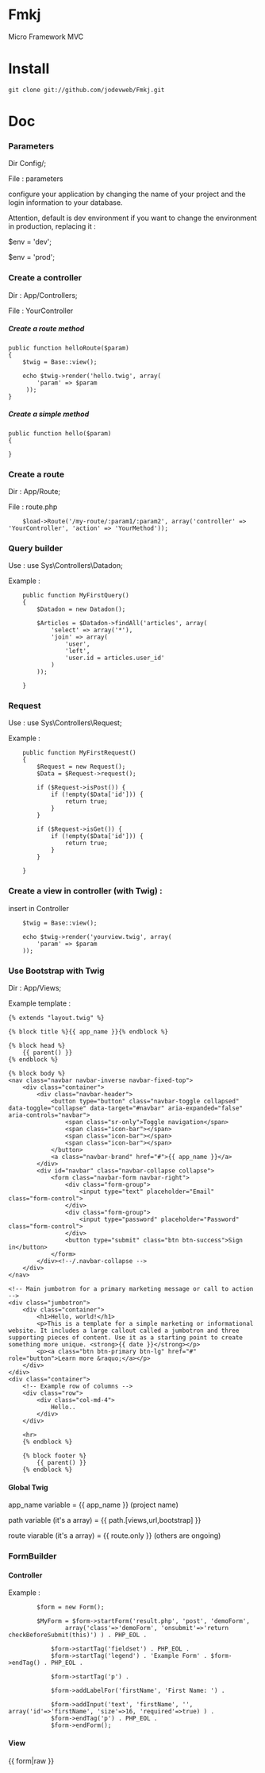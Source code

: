 # Fmkj



Micro Framework MVC



# Install

	git clone git://github.com/jodevweb/Fmkj.git

# Doc



### Parameters

Dir Config/;

File : parameters

configure your application by changing the name of your project and the login information to your database.

Attention, default is dev environment if you want to change the environment in production, replacing it :

$env                = 'dev';

$env                = 'prod';


### Create a controller



Dir : App/Controllers;

File : YourController




##### Create a route method

    public function helloRoute($param)
    {
        $twig = Base::view();

        echo $twig->render('hello.twig', array(
            'param' => $param
         ));
    }

##### Create a simple method

    public function hello($param)
    {
        
    }

### Create a route



Dir : App/Route;

File : route.php



        $load->Route('/my-route/:param1/:param2', array('controller' => 'YourController', 'action' => 'YourMethod'));




### Query builder

Use : use Sys\Controllers\Datadon;

Example :

```
    public function MyFirstQuery()
    {
        $Datadon = new Datadon();

        $Articles = $Datadon->findAll('articles', array(
            'select' => array('*'),
            'join' => array(
                'user',
                'left',
                'user.id = articles.user_id'
            )
        ));

    }
```

### Request

Use : use Sys\Controllers\Request;

Example : 

```
    public function MyFirstRequest()
    {
        $Request = new Request();
		$Data = $Request->request();
        
        if ($Request->isPost()) {
            if (!empty($Data['id'])) {
                return true;
            }
        }

        if ($Request->isGet()) {
            if (!empty($Data['id'])) {
                return true;
            }
        }

    }
```

### Create a view in controller (with Twig) :



insert in Controller



        $twig = Base::view();

        echo $twig->render('yourview.twig', array(
            'param' => $param
        ));

### Use Bootstrap with Twig

Dir : App/Views;

Example template :

```
{% extends "layout.twig" %}

{% block title %}{{ app_name }}{% endblock %}

{% block head %}
    {{ parent() }}
{% endblock %}

{% block body %}
<nav class="navbar navbar-inverse navbar-fixed-top">
    <div class="container">
        <div class="navbar-header">
            <button type="button" class="navbar-toggle collapsed" data-toggle="collapse" data-target="#navbar" aria-expanded="false" aria-controls="navbar">
                <span class="sr-only">Toggle navigation</span>
                <span class="icon-bar"></span>
                <span class="icon-bar"></span>
                <span class="icon-bar"></span>
            </button>
            <a class="navbar-brand" href="#">{{ app_name }}</a>
        </div>
        <div id="navbar" class="navbar-collapse collapse">
            <form class="navbar-form navbar-right">
                <div class="form-group">
                    <input type="text" placeholder="Email" class="form-control">
                </div>
                <div class="form-group">
                    <input type="password" placeholder="Password" class="form-control">
                </div>
                <button type="submit" class="btn btn-success">Sign in</button>
            </form>
        </div><!--/.navbar-collapse -->
    </div>
</nav>

<!-- Main jumbotron for a primary marketing message or call to action -->
<div class="jumbotron">
    <div class="container">
        <h1>Hello, world!</h1>
        <p>This is a template for a simple marketing or informational website. It includes a large callout called a jumbotron and three supporting pieces of content. Use it as a starting point to create something more unique. <strong>{{ date }}</strong></p>
        <p><a class="btn btn-primary btn-lg" href="#" role="button">Learn more &raquo;</a></p>
    </div>
</div>
<div class="container">
    <!-- Example row of columns -->
    <div class="row">
        <div class="col-md-4">
            Hello..
        </div>
    </div>

    <hr>
    {% endblock %}

    {% block footer %}
        {{ parent() }}
    {% endblock %}
```

#### Global Twig

app_name variable = {{ app_name }} (project name)

path variable (it's a array) = {{ path.[views,url,bootstrap] }}

route viarable (it's a array) = {{ route.only }} (others are ongoing)

### FormBuilder

#### Controller

Example : 

```
        $form = new Form();

        $MyForm = $form->startForm('result.php', 'post', 'demoForm',
                array('class'=>'demoForm', 'onsubmit'=>'return checkBeforeSubmit(this)') ) . PHP_EOL .

            $form->startTag('fieldset') . PHP_EOL .
            $form->startTag('legend') . 'Example Form' . $form->endTag() . PHP_EOL .

            $form->startTag('p') .

            $form->addLabelFor('firstName', 'First Name: ') .

            $form->addInput('text', 'firstName', '', array('id'=>'firstName', 'size'=>16, 'required'=>true) ) .
            $form->endTag('p') . PHP_EOL .
            $form->endForm();
```

#### View

{{ form|raw }}